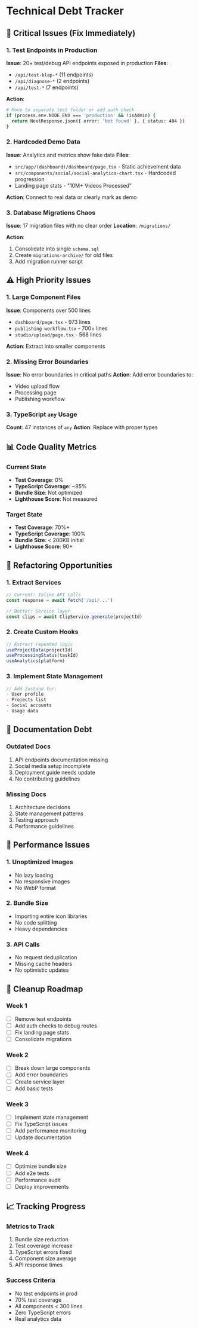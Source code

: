 # Technical Debt Tracker

## 🚨 Critical Issues (Fix Immediately)

### 1. Test Endpoints in Production
**Issue**: 20+ test/debug API endpoints exposed in production
**Files**:
- `/api/test-klap-*` (11 endpoints)
- `/api/diagnose-*` (2 endpoints)
- `/api/test-*` (7 endpoints)

**Action**: 
```bash
# Move to separate test folder or add auth check
if (process.env.NODE_ENV === 'production' && !isAdmin) {
  return NextResponse.json({ error: 'Not found' }, { status: 404 })
}
```

### 2. Hardcoded Demo Data
**Issue**: Analytics and metrics show fake data
**Files**:
- `src/app/(dashboard)/dashboard/page.tsx` - Static achievement data
- `src/components/social/social-analytics-chart.tsx` - Hardcoded progression
- Landing page stats - "10M+ Videos Processed"

**Action**: Connect to real data or clearly mark as demo

### 3. Database Migrations Chaos
**Issue**: 17 migration files with no clear order
**Location**: `/migrations/`

**Action**: 
1. Consolidate into single `schema.sql`
2. Create `migrations-archive/` for old files
3. Add migration runner script

## ⚠️ High Priority Issues

### 1. Large Component Files
**Issue**: Components over 500 lines
- `dashboard/page.tsx` - 973 lines
- `publishing-workflow.tsx` - 700+ lines
- `studio/upload/page.tsx` - 568 lines

**Action**: Extract into smaller components

### 2. Missing Error Boundaries
**Issue**: No error boundaries in critical paths
**Action**: Add error boundaries to:
- Video upload flow
- Processing page
- Publishing workflow

### 3. TypeScript `any` Usage
**Count**: 47 instances of `any`
**Action**: Replace with proper types

## 📊 Code Quality Metrics

### Current State
- **Test Coverage**: 0%
- **TypeScript Coverage**: ~85%
- **Bundle Size**: Not optimized
- **Lighthouse Score**: Not measured

### Target State
- **Test Coverage**: 70%+
- **TypeScript Coverage**: 100%
- **Bundle Size**: < 200KB initial
- **Lighthouse Score**: 90+

## 🔧 Refactoring Opportunities

### 1. Extract Services
```typescript
// Current: Inline API calls
const response = await fetch('/api/...')

// Better: Service layer
const clips = await ClipService.generate(projectId)
```

### 2. Create Custom Hooks
```typescript
// Extract repeated logic
useProjectData(projectId)
useProcessingStatus(taskId)
useAnalytics(platform)
```

### 3. Implement State Management
```typescript
// Add Zustand for:
- User profile
- Projects list
- Social accounts
- Usage data
```

## 📝 Documentation Debt

### Outdated Docs
1. API endpoints documentation missing
2. Social media setup incomplete
3. Deployment guide needs update
4. No contributing guidelines

### Missing Docs
1. Architecture decisions
2. State management patterns
3. Testing approach
4. Performance guidelines

## 🚀 Performance Issues

### 1. Unoptimized Images
- No lazy loading
- No responsive images
- No WebP format

### 2. Bundle Size
- Importing entire icon libraries
- No code splitting
- Heavy dependencies

### 3. API Calls
- No request deduplication
- Missing cache headers
- No optimistic updates

## 📅 Cleanup Roadmap

### Week 1
- [ ] Remove test endpoints
- [ ] Add auth checks to debug routes
- [ ] Fix landing page stats
- [ ] Consolidate migrations

### Week 2
- [ ] Break down large components
- [ ] Add error boundaries
- [ ] Create service layer
- [ ] Add basic tests

### Week 3
- [ ] Implement state management
- [ ] Fix TypeScript issues
- [ ] Add performance monitoring
- [ ] Update documentation

### Week 4
- [ ] Optimize bundle size
- [ ] Add e2e tests
- [ ] Performance audit
- [ ] Deploy improvements

## 📈 Tracking Progress

### Metrics to Track
1. Bundle size reduction
2. Test coverage increase
3. TypeScript errors fixed
4. Component size average
5. API response times

### Success Criteria
- No test endpoints in prod
- 70% test coverage
- All components < 300 lines
- Zero TypeScript errors
- Real analytics data 
